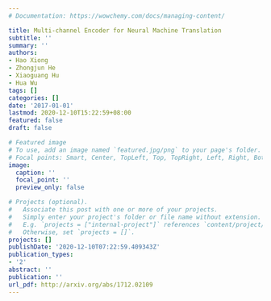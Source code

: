 ```yaml
---
# Documentation: https://wowchemy.com/docs/managing-content/

title: Multi-channel Encoder for Neural Machine Translation
subtitle: ''
summary: ''
authors:
- Hao Xiong
- Zhongjun He
- Xiaoguang Hu
- Hua Wu
tags: []
categories: []
date: '2017-01-01'
lastmod: 2020-12-10T15:22:59+08:00
featured: false
draft: false

# Featured image
# To use, add an image named `featured.jpg/png` to your page's folder.
# Focal points: Smart, Center, TopLeft, Top, TopRight, Left, Right, BottomLeft, Bottom, BottomRight.
image:
  caption: ''
  focal_point: ''
  preview_only: false

# Projects (optional).
#   Associate this post with one or more of your projects.
#   Simply enter your project's folder or file name without extension.
#   E.g. `projects = ["internal-project"]` references `content/project/deep-learning/index.md`.
#   Otherwise, set `projects = []`.
projects: []
publishDate: '2020-12-10T07:22:59.409343Z'
publication_types:
- '2'
abstract: ''
publication: ''
url_pdf: http://arxiv.org/abs/1712.02109
---
```


